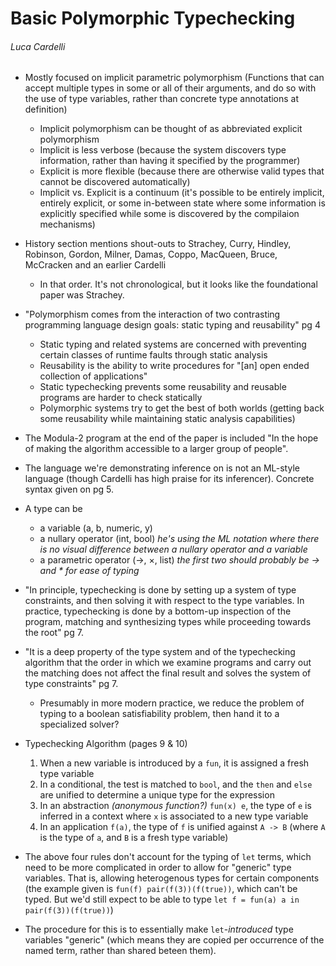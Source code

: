# Basic Polymorphic Typechecking
###### Luca Cardelli

- Mostly focused on implicit parametric polymorphism (Functions that can accept multiple types in some or all of their arguments, and do so with the use of type variables, rather than concrete type annotations at definition)
	- Implicit polymorphism can be thought of as abbreviated explicit polymorphism
	- Implicit is less verbose (because the system discovers type information, rather than having it specified by the programmer)
	- Explicit is more flexible (because there are otherwise valid types that cannot be discovered automatically)
	- Implicit vs. Explicit is a continuum (it's possible to be entirely implicit, entirely explicit, or some in-between state where some information is explicitly specified while some is discovered by the compilaion mechanisms)

- History section mentions shout-outs to Strachey, Curry, Hindley, Robinson, Gordon, Milner, Damas, Coppo, MacQueen, Bruce, McCracken and an earlier Cardelli
	- In that order. It's not chronological, but it looks like the foundational paper was Strachey.

- "Polymorphism comes from the interaction of two contrasting programming language design goals: static typing and reusability" pg 4
	- Static typing and related systems are concerned with preventing certain classes of runtime faults through static analysis
	- Reusability is the ability to write procedures for "[an] open ended collection of applications"
	- Static typechecking prevents some reusability and reusable programs are harder to check statically
	- Polymorphic systems try to get the best of both worlds (getting back some reusability while maintaining static analysis capabilities)

- The Modula-2 program at the end of the paper is included "In the hope of making the algorithm accessible to a larger group of people".

- The language we're demonstrating inference on is not an ML-style language (though Cardelli has high praise for its inferencer). Concrete syntax given on pg 5.

- A type can be
	- a variable (a, b, numeric, y)
	- a nullary operator (int, bool) *he's using the ML notation where there is no visual difference between a nullary operator and a variable*
	- a parametric operator (→, ×, list) *the first two should probably be -> and * for ease of typing*

- "In principle, typechecking is done by setting up a system of type constraints, and then solving it with respect to the type variables. In practice, typechecking is done by a bottom-up inspection of the program, matching and synthesizing types while proceeding towards the root" pg 7.
- "It is a deep property of the type system and of the typechecking algorithm that the order in which we examine programs and carry out the matching does not affect the final result and solves the system of type constraints" pg 7.
	- Presumably in more modern practice, we reduce the problem of typing to a boolean satisfiability problem, then hand it to a specialized solver?

- Typechecking Algorithm (pages 9 & 10)
	1. When a new variable is introduced by a `fun`, it is assigned a fresh type variable
	2. In a conditional, the test is matched to `bool`, and the `then` and `else` are unified to determine a unique type for the expression
	3. In an abstraction *(anonymous function?)* `fun(x) e`, the type of `e` is inferred in a context where `x` is associated to a new type variable
	4. In an application `f(a)`, the type of `f` is unified against `A -> B` (where `A` is the type of `a`, and `B` is a fresh type variable)

- The above four rules don't account for the typing of `let` terms, which need to be more complicated in order to allow for "generic" type variables. That is, allowing heterogenous types for certain components (the example given is `fun(f) pair(f(3))(f(true))`, which can't be typed. But we'd still expect to be able to type `let f = fun(a) a in pair(f(3))(f(true))`)
- The procedure for this is to essentially make `let`-*introduced* type variables "generic" (which means they are copied per occurrence of the named term, rather than shared beteen them).
